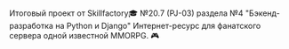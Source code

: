 Итоговый проект от Skillfactory🎓 №20.7 (PJ-03) раздела №4 "Бэкенд-разработка на Python и Django"
Интернет-ресурс для фанатского сервера одной известной MMORPG. 🎮